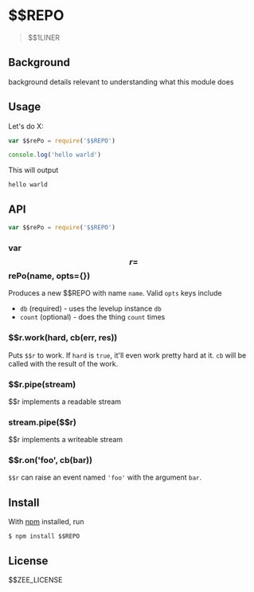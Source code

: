 # $$REPO

> $$1LINER

## Background

background details relevant to understanding what this module does

## Usage

Let's do X:

```js
var $$rePo = require('$$REPO')

console.log('hello warld')
```

This will output

```
hello warld
```

## API

```js
var $$rePo = require('$$REPO')
```

### var $$r = $$rePo(name, opts={})

Produces a new $$REPO with name `name`. Valid `opts` keys include

- `db` (required) - uses the levelup instance `db`
- `count` (optional) - does the thing `count` times

### $$r.work(hard, cb(err, res))

Puts `$$r` to work. If `hard` is `true`, it'll even work pretty hard at it. `cb`
will be called with the result of the work.

### $$r.pipe(stream)

$$r implements a readable stream

### stream.pipe($$r)

$$r implements a writeable stream

### $$r.on('foo', cb(bar))

`$$r` can raise an event named `'foo'` with the argument `bar`.

## Install

With [npm](https://npmjs.org/) installed, run

```
$ npm install $$REPO
```

## License

$$ZEE_LICENSE
